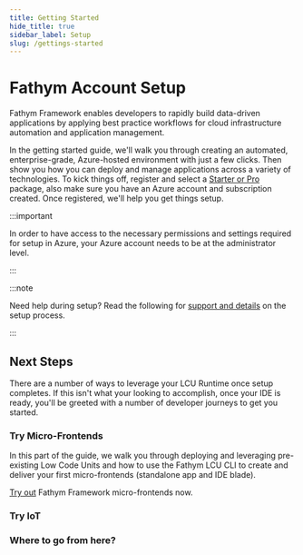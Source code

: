 ```yaml
---
title: Getting Started
hide_title: true
sidebar_label: Setup
slug: /gettings-started
---
```


# Fathym Account Setup

Fathym Framework enables developers to rapidly build data-driven applications by applying best practice workflows for cloud infrastructure automation and application management.

In the getting started guide, we'll walk you through creating an automated, enterprise-grade, Azure-hosted environment with just a few clicks.  Then show you how you can deploy and manage applications across a variety of technologies.  To kick things off, register and select a [Starter or Pro](https://www.fathym-it.com/billing/lcu) package, also make sure you have an Azure account and subscription created.  Once registered, we'll help you get things setup.

:::important

In order to have access to the necessary permissions and settings required for setup in Azure, your Azure account needs to be at the administrator level.

:::

:::note

Need help during setup?  Read the following for [support and details](getting-started/enterprise-setup-explained) on the setup process.

:::

## Next Steps

There are a number of ways to leverage your LCU Runtime once setup completes.  If this isn't what your looking to accomplish, once your IDE is ready, you'll be greeted with a number of developer journeys to get you started.

### Try Micro-Frontends

In this part of the guide, we walk you through deploying and leveraging pre-existing Low Code Units and how to use the Fathym LCU CLI to create and deliver your first micro-frontends (standalone app and IDE blade).

[Try out](getting-started/try-it/micro-frontends) Fathym Framework micro-frontends now.

### Try IoT

### Where to go from here?
